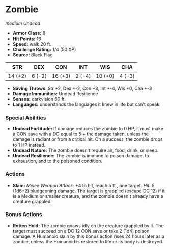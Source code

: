# Zombie

*medium* *Undead*

- **Armor Class:** 8
- **Hit Points:** 16 
- **Speed:** walk 20 ft.
- **Challenge Rating:** 1/4 (50 XP)
- **Source:** Black Flag

| STR | DEX | CON | INT | WIS | CHA |
| --- | --- | --- | --- | --- | --- |
| 14 (+2) | 6 (-2) | 16 (+3) | 2 (-4) | 10 (+0) | 4 (-3) |

- **Saving Throws**: Str +2, Dex +-2, Con +3, Int +-4, Wis +0, Cha +-3
- **Damage Immunities:** Undead Resilience
- **Senses:** darkvision 60 ft.
- **Languages:** understands the languages it knew in life but can't speak

### Special Abilities

- **Undead Fortitude:** If damage reduces the zombie to 0 HP, it must make a CON save with a DC equal to 5 + the damage taken, unless the damage is radiant or from a critical hit. On a success, the zombie drops to 1 HP instead.
- **Undead Nature:** The zombie doesn't require air, food, drink, or sleep.
- **Undead Resilience:** The zombie is immune to poison damage, to exhaustion, and to the poisoned condition.

### Actions

- **Slam:** _Melee Weapon Attack:_ +4 to hit, reach 5 ft., one target. _Hit:_ 5 (1d6+2) bludgeoning damage. The target is grappled (escape DC 12) if it is a Medium or smaller creature, and the zombie doesn't already have a creature grappled.

### Bonus Actions

- **Rotten Hold:** The zombie gnaws idly on the creature grappled by it. The target must succeed on a DC 12 CON save or take 2 (1d4) poison damage. A Humanoid slain by this bonus action rises 24 hours later as a zombie, unless the Humanoid is restored to life or its body is destroyed.
